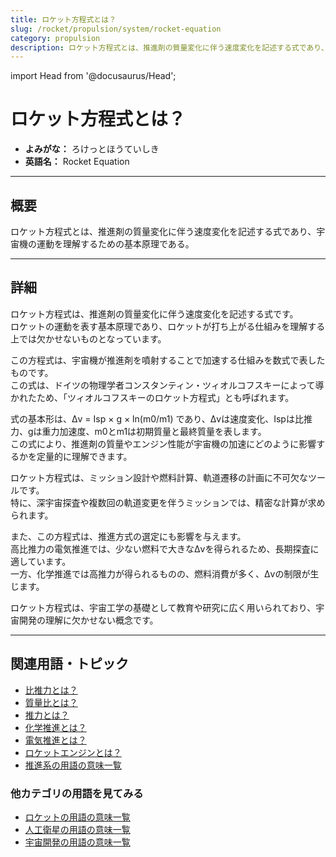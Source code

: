 ```yaml
---
title: ロケット方程式とは？
slug: /rocket/propulsion/system/rocket-equation
category: propulsion
description: ロケット方程式とは、推進剤の質量変化に伴う速度変化を記述する式であり、宇宙機の運動を理解するための基本原理である。
---
```


import Head from '@docusaurus/Head';

<Head>
  <script type="application/ld+json">
    {`{
      "@context": "https://schema.org",
      "@type": "DefinedTerm",
      "name": "ロケット方程式",
      "inDefinedTermSet": "https://www.space-portal.org",
      "termCode": "rocket/propulsion/system/rocket-equation",
      "description": "ロケット方程式とは、推進剤の質量変化に伴う速度変化を記述する式であり、宇宙機の運動を理解するための基本原理である。",
      "url": "https://www.space-portal.org/docs/rocket/propulsion/system/rocket-equation"
    }`}
  </script>
</Head>

# ロケット方程式とは？

- **よみがな：** ろけっとほうていしき  
- **英語名：** Rocket Equation  

---

## 概要

ロケット方程式とは、推進剤の質量変化に伴う速度変化を記述する式であり、宇宙機の運動を理解するための基本原理である。

---

## 詳細

ロケット方程式は、推進剤の質量変化に伴う速度変化を記述する式です。  
ロケットの運動を表す基本原理であり、ロケットが打ち上がる仕組みを理解する上では欠かせないものとなっています。  

この方程式は、宇宙機が推進剤を噴射することで加速する仕組みを数式で表したものです。  
この式は、ドイツの物理学者コンスタンティン・ツィオルコフスキーによって導かれたため、「ツィオルコフスキーのロケット方程式」とも呼ばれます。  

式の基本形は、Δv = Isp × g × ln(m0/m1) であり、Δvは速度変化、Ispは比推力、gは重力加速度、m0とm1は初期質量と最終質量を表します。  
この式により、推進剤の質量やエンジン性能が宇宙機の加速にどのように影響するかを定量的に理解できます。  

ロケット方程式は、ミッション設計や燃料計算、軌道遷移の計画に不可欠なツールです。  
特に、深宇宙探査や複数回の軌道変更を伴うミッションでは、精密な計算が求められます。  

また、この方程式は、推進方式の選定にも影響を与えます。  
高比推力の電気推進では、少ない燃料で大きなΔvを得られるため、長期探査に適しています。  
一方、化学推進では高推力が得られるものの、燃料消費が多く、Δvの制限が生じます。  

ロケット方程式は、宇宙工学の基礎として教育や研究に広く用いられており、宇宙開発の理解に欠かせない概念です。

---

## 関連用語・トピック

- [比推力とは？](/docs/rocket/propulsion/system/isp)
- [質量比とは？](/docs/rocket/propulsion/system/mass-ratio)
- [推力とは？](/docs/rocket/propulsion/system/thrust)
- [化学推進とは？](/docs/rocket/propulsion/type/chemical-propulsion)
- [電気推進とは？](/docs/rocket/propulsion/type/electric-propulsion)
- [ロケットエンジンとは？](/docs/rocket/propulsion/rocket-engine)
- [推進系の用語の意味一覧](/docs/category/propulsion)

### 他カテゴリの用語を見てみる
- [ロケットの用語の意味一覧](/docs/category/rocket)
- [人工衛星の用語の意味一覧](/docs/category/satellite)
- [宇宙開発の用語の意味一覧](/docs/category/glossary)
